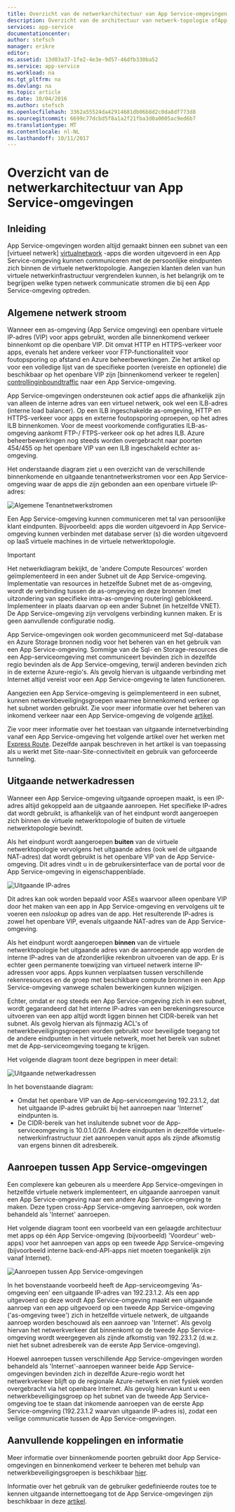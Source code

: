 ```yaml
---
title: Overzicht van de netwerkarchitectuur van App Service-omgevingen
description: Overzicht van de architectuur van netwerk-topologie ofApp Service-omgevingen.
services: app-service
documentationcenter: 
author: stefsch
manager: erikre
editor: 
ms.assetid: 13d03a37-1fe2-4e3e-9d57-46dfb330ba52
ms.service: app-service
ms.workload: na
ms.tgt_pltfrm: na
ms.devlang: na
ms.topic: article
ms.date: 10/04/2016
ms.author: stefsch
ms.openlocfilehash: 3362a55524da42914681db06b8d2c0da8df773d8
ms.sourcegitcommit: 6699c77dcbd5f8a1a2f21fba3d0a0005ac9ed6b7
ms.translationtype: MT
ms.contentlocale: nl-NL
ms.lasthandoff: 10/11/2017
---
```

# <a name="network-architecture-overview-of-app-service-environments"></a>Overzicht van de netwerkarchitectuur van App Service-omgevingen
## <a name="introduction"></a>Inleiding
App Service-omgevingen worden altijd gemaakt binnen een subnet van een [virtueel netwerk] [ virtualnetwork] -apps die worden uitgevoerd in een App Service-omgeving kunnen communiceren met de persoonlijke eindpunten zich binnen de virtuele netwerktopologie.  Aangezien klanten delen van hun virtuele netwerkinfrastructuur vergrendelen kunnen, is het belangrijk om te begrijpen welke typen netwerk communicatie stromen die bij een App Service-omgeving optreden.

## <a name="general-network-flow"></a>Algemene netwerk stroom
Wanneer een as-omgeving (App Service omgeving) een openbare virtuele IP-adres (VIP) voor apps gebruikt, worden alle binnenkomend verkeer binnenkomt op die openbare VIP.  Dit omvat HTTP en HTTPS-verkeer voor apps, evenals het andere verkeer voor FTP-functionaliteit voor foutopsporing op afstand en Azure beheerbewerkingen.  Zie het artikel op voor een volledige lijst van de specifieke poorten (vereiste en optionele) die beschikbaar op het openbare VIP zijn [binnenkomend verkeer te regelen] [ controllinginboundtraffic] naar een App Service-omgeving. 

App Service-omgevingen ondersteunen ook actief apps die afhankelijk zijn van alleen de interne adres van een virtueel netwerk, ook wel een ILB-adres (interne load balancer).  Op een ILB ingeschakelde as-omgeving, HTTP en HTTPS-verkeer voor apps en externe foutopsporing oproepen, op het adres ILB binnenkomen.  Voor de meest voorkomende configuraties ILB-as-omgeving aankomt FTP-/ FTPS-verkeer ook op het adres ILB.  Azure beheerbewerkingen nog steeds worden overgebracht naar poorten 454/455 op het openbare VIP van een ILB ingeschakeld echter as-omgeving.

Het onderstaande diagram ziet u een overzicht van de verschillende binnenkomende en uitgaande tenantnetwerkstromen voor een App Service-omgeving waar de apps die zijn gebonden aan een openbare virtuele IP-adres:

![Algemene Tenantnetwerkstromen][GeneralNetworkFlows]

Een App Service-omgeving kunnen communiceren met tal van persoonlijke klant eindpunten.  Bijvoorbeeld: apps die worden uitgevoerd in App Service-omgeving kunnen verbinden met database server (s) die worden uitgevoerd op IaaS virtuele machines in de virtuele netwerktopologie.

> [!IMPORTANT]
> Het netwerkdiagram bekijkt, de 'andere Compute Resources' worden geïmplementeerd in een ander Subnet uit de App Service-omgeving. Implementatie van resources in hetzelfde Subnet met de as-omgeving, wordt de verbinding tussen de as-omgeving en deze bronnen (met uitzondering van specifieke intra-as-omgeving routering) geblokkeerd. Implementeer in plaats daarvan op een ander Subnet (in hetzelfde VNET). De App Service-omgeving zijn vervolgens verbinding kunnen maken. Er is geen aanvullende configuratie nodig.
> 
> 

App Service-omgevingen ook worden gecommuniceerd met Sql-database en Azure Storage bronnen nodig voor het beheren van en het gebruik van een App Service-omgeving.  Sommige van de Sql- en Storage-resources die een App-serviceomgeving met communiceert bevinden zich in dezelfde regio bevinden als de App Service-omgeving, terwijl anderen bevinden zich in de externe Azure-regio's.  Als gevolg hiervan is uitgaande verbinding met Internet altijd vereist voor een App Service-omgeving te laten functioneren. 

Aangezien een App Service-omgeving is geïmplementeerd in een subnet, kunnen netwerkbeveiligingsgroepen waarmee binnenkomend verkeer op het subnet worden gebruikt.  Zie voor meer informatie over het beheren van inkomend verkeer naar een App Service-omgeving de volgende [artikel][controllinginboundtraffic].

Zie voor meer informatie over het toestaan van uitgaande internetverbinding vanaf een App Service-omgeving het volgende artikel over het werken met [Express Route][ExpressRoute].  Dezelfde aanpak beschreven in het artikel is van toepassing als u werkt met Site-naar-Site-connectiviteit en gebruik van geforceerde tunneling.

## <a name="outbound-network-addresses"></a>Uitgaande netwerkadressen
Wanneer een App Service-omgeving uitgaande oproepen maakt, is een IP-adres altijd gekoppeld aan de uitgaande aanroepen.  Het specifieke IP-adres dat wordt gebruikt, is afhankelijk van of het eindpunt wordt aangeroepen zich binnen de virtuele netwerktopologie of buiten de virtuele netwerktopologie bevindt.

Als het eindpunt wordt aangeroepen **buiten** van de virtuele netwerktopologie vervolgens het uitgaande adres (ook wel de uitgaande NAT-adres) dat wordt gebruikt is het openbare VIP van de App Service-omgeving.  Dit adres vindt u in de gebruikersinterface van de portal voor de App Service-omgeving in eigenschappenblade.

![Uitgaande IP-adres][OutboundIPAddress]

Dit adres kan ook worden bepaald voor ASEs waarvoor alleen openbare VIP door het maken van een app in App Service-omgeving en vervolgens uit te voeren een *nslookup* op adres van de app. Het resulterende IP-adres is zowel het openbare VIP, evenals uitgaande NAT-adres van de App Service-omgeving.

Als het eindpunt wordt aangeroepen **binnen** van de virtuele netwerktopologie het uitgaande adres van de aanroepende app worden de interne IP-adres van de afzonderlijke rekenbron uitvoeren van de app.  Er is echter geen permanente toewijzing van virtueel netwerk interne IP-adressen voor apps.  Apps kunnen verplaatsen tussen verschillende rekenresources en de groep met beschikbare compute bronnen in een App Service-omgeving vanwege schalen bewerkingen kunnen wijzigen.

Echter, omdat er nog steeds een App Service-omgeving zich in een subnet, wordt gegarandeerd dat het interne IP-adres van een berekeningsresource uitvoeren van een app altijd wordt liggen binnen het CIDR-bereik van het subnet.  Als gevolg hiervan als fijnmazig ACL's of netwerkbeveiligingsgroepen worden gebruikt voor beveiligde toegang tot de andere eindpunten in het virtuele netwerk, moet het bereik van subnet met de App-serviceomgeving toegang te krijgen.

Het volgende diagram toont deze begrippen in meer detail:

![Uitgaande netwerkadressen][OutboundNetworkAddresses]

In het bovenstaande diagram:

* Omdat het openbare VIP van de App-serviceomgeving 192.23.1.2, dat het uitgaande IP-adres gebruikt bij het aanroepen naar 'Internet' eindpunten is.
* De CIDR-bereik van het insluitende subnet voor de App-serviceomgeving is 10.0.1.0/26.  Andere eindpunten in dezelfde virtuele-netwerkinfrastructuur ziet aanroepen vanuit apps als zijnde afkomstig van ergens binnen dit adresbereik.

## <a name="calls-between-app-service-environments"></a>Aanroepen tussen App Service-omgevingen
Een complexere kan gebeuren als u meerdere App Service-omgevingen in hetzelfde virtuele netwerk implementeert, en uitgaande aanroepen vanuit een App Service-omgeving naar een andere App Service-omgeving te maken.  Deze typen cross-App Service-omgeving aanroepen, ook worden behandeld als 'Internet' aanroepen.

Het volgende diagram toont een voorbeeld van een gelaagde architectuur met apps op één App Service-omgeving (bijvoorbeeld) 'Voordeur' web-apps) voor het aanroepen van apps op een tweede App Service-omgeving (bijvoorbeeld interne back-end-API-apps niet moeten toegankelijk zijn vanaf Internet). 

![Aanroepen tussen App Service-omgevingen][CallsBetweenAppServiceEnvironments] 

In het bovenstaande voorbeeld heeft de App-serviceomgeving 'As-omgeving een' een uitgaande IP-adres van 192.23.1.2.  Als een app uitgevoerd op deze wordt App Service-omgeving maakt een uitgaande aanroep van een app uitgevoerd op een tweede App Service-omgeving ('as-omgeving twee') zich in hetzelfde virtuele netwerk, de uitgaande aanroep worden beschouwd als een aanroep van 'Internet'.  Als gevolg hiervan het netwerkverkeer dat binnenkomt op de tweede App Service-omgeving wordt weergegeven als zijnde afkomstig van 192.23.1.2 (d.w.z. niet het subnet adresbereik van de eerste App Service-omgeving).

Hoewel aanroepen tussen verschillende App Service-omgevingen worden behandeld als 'Internet'-aanroepen wanneer beide App Service-omgevingen bevinden zich in dezelfde Azure-regio wordt het netwerkverkeer blijft op de regionale Azure-netwerk en niet fysiek worden overgebracht via het openbare Internet.  Als gevolg hiervan kunt u een netwerkbeveiligingsgroep op het subnet van de tweede App Service-omgeving toe te staan dat inkomende aanroepen van de eerste App Service-omgeving (192.23.1.2 waarvan uitgaande IP-adres is), zodat een veilige communicatie tussen de App Service-omgevingen.

## <a name="additional-links-and-information"></a>Aanvullende koppelingen en informatie
Meer informatie over binnenkomende poorten gebruikt door App Service-omgevingen en binnenkomend verkeer te beheren met behulp van netwerkbeveiligingsgroepen is beschikbaar [hier][controllinginboundtraffic].

Informatie over het gebruik van de gebruiker gedefinieerde routes toe te kennen uitgaande internettoegang tot de App Service-omgevingen zijn beschikbaar in deze [artikel][ExpressRoute]. 

<!-- LINKS -->
[virtualnetwork]: http://azure.microsoft.com/services/virtual-network/
[controllinginboundtraffic]:  app-service-app-service-environment-control-inbound-traffic.md
[ExpressRoute]:  app-service-app-service-environment-network-configuration-expressroute.md

<!-- IMAGES -->
[GeneralNetworkFlows]: ./media/app-service-app-service-environment-network-architecture-overview/NetworkOverview-1.png
[OutboundIPAddress]: ./media/app-service-app-service-environment-network-architecture-overview/OutboundIPAddress-1.png
[OutboundNetworkAddresses]: ./media/app-service-app-service-environment-network-architecture-overview/OutboundNetworkAddresses-1.png
[CallsBetweenAppServiceEnvironments]: ./media/app-service-app-service-environment-network-architecture-overview/CallsBetweenEnvironments-1.png

